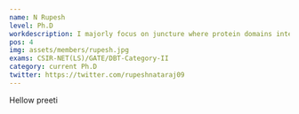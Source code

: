 ```yaml
---
name: N Rupesh
level: Ph.D
workdescription: I majorly focus on juncture where protein domains interact, and explores their topological coherence and symmetry. 
pos: 4
img: assets/members/rupesh.jpg
exams: CSIR-NET(LS)/GATE/DBT-Category-II
category: current Ph.D
twitter: https://twitter.com/rupeshnataraj09
---
```


Hellow preeti
